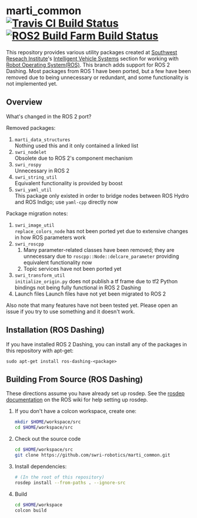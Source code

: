 marti\_common
[![Travis CI Build Status](https://travis-ci.org/swri-robotics/marti_common.svg?branch=dashing-devel)](https://travis-ci.org/swri-robotics/marti_common)
[![ROS2 Build Farm Build Status](http://build.ros2.org/buildStatus/icon?job=Ddev__marti_common__ubuntu_bionic_amd64)](http://build.ros2.org/job/Ddev__marti_common__ubuntu_bionic_amd64/)
=============

This repository provides various utility packages created at [Southwest Reseach Institute](http://www.swri.org)'s [Intelligent Vehicle Systems](http://www.swri.org/4org/d10/isd/ivs/default.htm) section for working with [Robot Operating System(ROS)](http://www.ros.org).  This branch adds support for ROS 2 Dashing.  Most packages from ROS 1 have been ported, but a few have been removed due to being unnecessary or redundant, and some functionality is not implemented yet.

Overview
--------

What's changed in the ROS 2 port?

Removed packages:
1. `marti_data_structures`  
    Nothing used this and it only contained a linked list
2. `swri_nodelet`  
    Obsolete due to ROS 2's component mechanism
3. `swri_rospy`  
    Unnecessary in ROS 2
4. `swri_string_util`  
    Equivalent functionality is provided by boost
5. `swri_yaml_util`  
    This package only existed in order to bridge nodes between ROS Hydro and ROS Indigo; use `yaml-cpp` directly now

Package migration notes:
1. `swri_image_util`  
    `replace_colors_node` has not been ported yet due to extensive changes in how ROS parameters work
2. `swri_roscpp`
    1. Many parameter-related classes have been removed; they are unnecessary due to `roscpp::Node::delcare_parameter` providing equivalent functionality now
    2. Topic services have not been ported yet
3. `swri_transform_util`  
    `initialize_origin.py` does not publish a tf frame due to tf2 Python bindings not being fully functional in ROS 2 Dashing
4. Launch files
    Launch files have not yet been migrated to ROS 2

Also note that many features have not been tested yet.  Please open an issue if you try to use something and it doesn't work.

Installation (ROS Dashing)
------------

If you have installed ROS 2 Dashing, you can install any of the packages in this repository with apt-get:

    sudo apt-get install ros-dashing-<package>

Building From Source (ROS Dashing)
------------

These directions assume you have already set up rosdep. See the [rosdep documentation](http://wiki.ros.org/rosdep) on the ROS wiki for help setting up rosdep.

1. If you don't have a colcon workspace, create one:

    ```bash
    mkdir $HOME/workspace/src
    cd $HOME/workspace/src
    ```

2. Check out the source code

    ```bash
    cd $HOME/workspace/src
    git clone https://github.com/swri-robotics/marti_common.git
    ```

3. Install dependencies:

    ```bash
    # (In the root of this repository)
    rosdep install --from-paths . --ignore-src
    ```

4. Build

    ```bash
    cd $HOME/workspace
    colcon build
    ```
